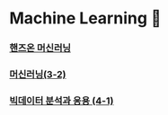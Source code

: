 
# Machine Learning 🤖

### [핸즈온 머신러닝](https://github.com/HayeonKang01/ML/tree/HandsOnML)
### [머신러닝(3-2)](https://github.com/HayeonKang01/ML/tree/머신러닝(3-2))
### [빅데이터 분석과 응용 (4-1)](https://github.com/HayeonKang01/ML/tree/빅데이터-분석과-응용-(4-1))

